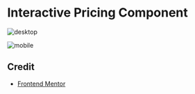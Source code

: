 # Interactive Pricing Component

![desktop](https://user-images.githubusercontent.com/67356291/134205788-1d325c0f-8855-49fb-9d70-72e67503329f.png)

![mobile](https://user-images.githubusercontent.com/67356291/134205791-a9b89ecd-8138-4735-8d53-fa71c6344fde.png)

## Credit
- [Frontend Mentor](https://www.frontendmentor.io/challenges/interactive-pricing-component-t0m8PIyY8)
